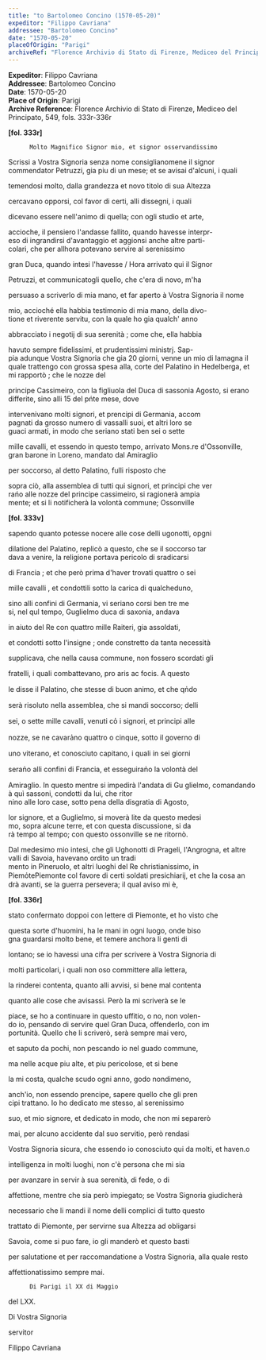 ```yaml
---
title: "to Bartolomeo Concino (1570-05-20)"
expeditor: "Filippo Cavriana"
addressee: "Bartolomeo Concino"
date: "1570-05-20"
placeOfOrigin: "Parigi"
archiveRef: "Florence Archivio di Stato di Firenze, Mediceo del Principato, 549, fols. 333r-"
---
```


**Expeditor**: Filippo Cavriana  
**Addressee**: Bartolomeo Concino  
**Date**: 1570-05-20  
**Place of Origin**: Parigi  
**Archive Reference**: Florence Archivio di Stato di Firenze, Mediceo del Principato, 549, fols. 333r-336r  


    
      
        
**[fol. 333r]**

        
          Molto Magnifico Signor mio, et signor osservandissimo
        


        
            
Scrissi a Vostra Signoria senza nome consiglianomene il signor commendator 
          Petruzzi, gia piu di un mese; et se avisai d'alcuni, i quali 
            
temendosi molto, dalla grandezza et novo titolo di sua Altezza
            
cercavano opporsi, col favor di certi, alli dissegni, i quali 
            
dicevano essere nell'animo di quella; con ogli studio et arte, 
            
accioche, il pensiero l'andasse fallito, quando havesse interpr-  
eso di ingrandirsi d'avantaggio et aggionsi anche altre parti-  
colari, che per allhora potevano servire al serenissimo 
            
gran Duca, quando intesi l'havesse / Hora arrivato qui il Signor
            
Petruzzi, et communicatogli quello, che c'era di novo, m'ha 
            
persuaso a scriverlo di mia mano, et far aperto à Vostra Signoria il nome 
            
mio, accioché ella habbia testimonio di mia mano, della divo-  
tione et riverente servitu, con la quale ho gia qualch' anno 
            
abbracciato i negotij di sua serenità ; come che, ella habbia 
            
havuto sempre fidelissimi, et prudentissimi ministrj. Sap-  
pia adunque Vostra Signoria che gia 20 giorni, venne un mio di lamagna il quale trattengo con grossa spesa alla, corte del Palatino in Hedelberga, et mi rapportò ; che le nozze del 
            
principe Cassimeiro, con la figliuola del Duca di sassonia Agosto, si erano differite, sino alli 15 del pńte mese, dove 
            
intervenivano molti signori, et prencipi di Germania, accom  
pagnati da grosso numero di vassalli suoi, et altri loro se  
guaci armati, in modo che seriano stati ben sei o sette 
            
mille cavalli, et essendo in questo tempo, arrivato Mons.re 
          d'Ossonville, gran barone in Loreno, mandato dal Amiraglio
            
per  soccorso, al detto Palatino, fulli risposto che 
            
sopra ciò, alla assemblea di tutti qui signori, et principi che ver  
rańo alle nozze del principe cassimeiro, si ragionerà ampia  
mente; et si li notificherà la volontà commune; Ossonville

          
**[fol. 333v]**

            
sapendo quanto potesse nocere alle cose delli ugonotti, opgni 
            
dilatione del Palatino, replicò a questo, che se il soccorso tar  
dava a venire, la religione portava pericolo di sradicarsi 
            
di Francia ; et che però prima d'haver trovati quattro o sei 
            
mille cavalli , et condottili sotto la carica di qualcheduno, 
            
sino alli confini di Germania, vi seriano corsi ben tre me  
si, nel qul tempo, Guglielmo duca di saxonia, andava 
            
in aiuto del Re con quattro mille Raiteri, gia assoldati, 
            
et condotti sotto l'insigne ; onde constretto da tanta necessità 
            
supplicava, che nella causa commune, non fossero scordati gli 
            
fratelli, i quali combattevano, pro aris ac focis. A questo 
            
le disse il Palatino, che stesse di buon animo, et che qn̍do 
            
serà risoluto nella assemblea, che si mandi soccorso; delli
            
sei, o sette mille cavalli, venuti co̍ i signori, et principi alle 
            
nozze, se ne cavara̍no quattro o cinque, sotto il governo di 
            
uno viterano, et conosciuto capitano, i quali in sei giorni 
            
seran̍o alli confini di Francia, et esseguiran̍o la volontà del
            
Amiraglio. In questo mentre si impedirà l'andata di Gu
          glielmo, comandando à quì sassoni, condotti da lui, che ritor  
nino alle loro case, sotto pena della disgratia di Agosto, 
            
lor signore, et a Guglielmo, si moverà lite da questo medesi  
mo, sopra alcune terre, et con questa discussione, si da  
rà tempo al tempo; con questo ossonville se ne ritornò.
        

 

          
Dal medesimo mio intesi, che gli Ughonotti di Prageli, l'Angrogna, et altre valli di Savoia, havevano ordito un tradi  
mento in Pineruolo, et altri luoghi del Re christianissimo, in Piemo̍tePiemonte col favore di certi soldati presichiarij, et che la cosa an  
drà avanti, se la guerra persevera; il qual aviso mi è,

          
**[fol. 336r]**

            
stato confermato doppoi con lettere di Piemonte, et ho visto che 
            
questa sorte d'huomini, ha le mani in ogni luogo, onde biso  
gna guardarsi molto bene, et temere anchora li genti di 
            
lontano; se io havessi una cifra per scrivere à Vostra Signoria di 
            
molti particolari, i quali non oso committere alla lettera, 
            
la rinderei contenta, quanto alli avvisi, si bene mal contenta 
            
quanto alle cose che avisassi. Però la mi scriverà se le 
            
piace, se ho a continuare in questo uffitio, o no, non volen-  
do io, pensando di servire quel Gran Duca, offenderlo, con im  
portunità. Quello che li scriverò, serà sempre mai vero, 
            
et saputo da pochi, non pescando io nel guado commune, 
            
ma nelle acque piu alte, et piu pericolose, et si bene 
            
la mi costa, qualche scudo ogni anno, godo nondimeno, 
            
anch'io, non essendo prencipe, sapere quello che gli pren  
cipi trattano. Io ho dedicato me stesso, al serenissimo 
            
suo, et mio signore, et dedicato in modo, che non mi separerò 
            
mai, per alcuno accidente dal suo servitio, però rendasi 
            
Vostra Signoria sicura, che essendo io conosciuto qui da molti, et haven.o 
            
intelligenza in molti luoghi, non c'è persona che mi sia 
            
per avanzare in servir à sua serenità, di fede, o di 
            
affettione, mentre che sia però impiegato; se Vostra Signoria giudicherà 
            
necessario che li mandi il nome delli complici di tutto questo 
            
trattato di Piemonte, per servirne sua Altezza ad obligarsi 
            
Savoia, come si puo fare, io gli manderò et questo basti 
            
per salutatione et per raccomandatione a Vostra Signoria, alla quale resto 
            
affettionatissimo sempre mai.
        



        
          Di Parigi il XX di Maggio 
            
del LXX.
            
Di Vostra Signoria
            
servitor
            
Filippo Cavriana
        


      
    
  